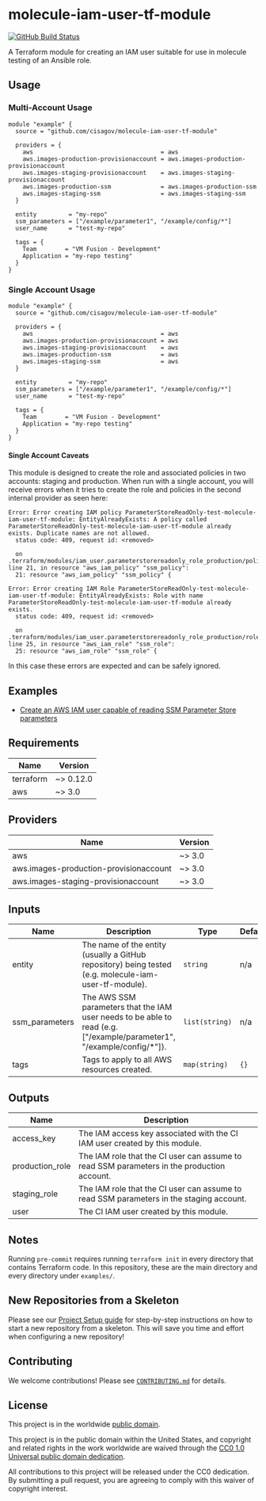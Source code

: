# molecule-iam-user-tf-module #

[![GitHub Build Status](https://github.com/cisagov/molecule-iam-user-tf-module/workflows/build/badge.svg)](https://github.com/cisagov/molecule-iam-user-tf-module/actions)

A Terraform module for creating an IAM user suitable for use in molecule
testing of an Ansible role.

## Usage ##

### Multi-Account Usage ###

```hcl
module "example" {
  source = "github.com/cisagov/molecule-iam-user-tf-module"

  providers = {
    aws                                    = aws
    aws.images-production-provisionaccount = aws.images-production-provisionaccount
    aws.images-staging-provisionaccount    = aws.images-staging-provisionaccount
    aws.images-production-ssm              = aws.images-production-ssm
    aws.images-staging-ssm                 = aws.images-staging-ssm
  }

  entity         = "my-repo"
  ssm_parameters = ["/example/parameter1", "/example/config/*"]
  user_name      = "test-my-repo"

  tags = {
    Team        = "VM Fusion - Development"
    Application = "my-repo testing"
  }
}
```

### Single Account Usage ###

```hcl
module "example" {
  source = "github.com/cisagov/molecule-iam-user-tf-module"

  providers = {
    aws                                    = aws
    aws.images-production-provisionaccount = aws
    aws.images-staging-provisionaccount    = aws
    aws.images-production-ssm              = aws
    aws.images-staging-ssm                 = aws
  }

  entity         = "my-repo"
  ssm_parameters = ["/example/parameter1", "/example/config/*"]
  user_name      = "test-my-repo"

  tags = {
    Team        = "VM Fusion - Development"
    Application = "my-repo testing"
  }
}
```

#### Single Account Caveats ####

This module is designed to create the role and associated policies in two
accounts: staging and production. When run with a single account, you will
receive errors when it tries to create the role and policies in the second
internal provider as seen here:

```console
Error: Error creating IAM policy ParameterStoreReadOnly-test-molecule-iam-user-tf-module: EntityAlreadyExists: A policy called ParameterStoreReadOnly-test-molecule-iam-user-tf-module already exists. Duplicate names are not allowed.
  status code: 409, request id: <removed>

  on .terraform/modules/iam_user.parameterstorereadonly_role_production/policy.tf line 21, in resource "aws_iam_policy" "ssm_policy":
  21: resource "aws_iam_policy" "ssm_policy" {

Error: Error creating IAM Role ParameterStoreReadOnly-test-molecule-iam-user-tf-module: EntityAlreadyExists: Role with name ParameterStoreReadOnly-test-molecule-iam-user-tf-module already exists.
  status code: 409, request id: <removed>

  on .terraform/modules/iam_user.parameterstorereadonly_role_production/role.tf line 25, in resource "aws_iam_role" "ssm_role":
  25: resource "aws_iam_role" "ssm_role" {
```

In this case these errors are expected and can be safely ignored.

## Examples ##

* [Create an AWS IAM user capable of reading SSM Parameter Store parameters](https://github.com/cisagov/molecule-iam-user-tf-module/tree/develop/examples/basic_usage)

## Requirements ##

| Name | Version |
|------|---------|
| terraform | ~> 0.12.0 |
| aws | ~> 3.0 |

## Providers ##

| Name | Version |
|------|---------|
| aws | ~> 3.0 |
| aws.images-production-provisionaccount | ~> 3.0 |
| aws.images-staging-provisionaccount | ~> 3.0 |

## Inputs ##

| Name | Description | Type | Default | Required |
|------|-------------|------|---------|:--------:|
| entity | The name of the entity (usually a GitHub repository) being tested (e.g. molecule-iam-user-tf-module). | `string` | n/a | yes |
| ssm_parameters | The AWS SSM parameters that the IAM user needs to be able to read (e.g. ["/example/parameter1", "/example/config/*"]). | `list(string)` | n/a | yes |
| tags | Tags to apply to all AWS resources created. | `map(string)` | `{}` | no |

## Outputs ##

| Name | Description |
|------|-------------|
| access_key | The IAM access key associated with the CI IAM user created by this module. |
| production_role | The IAM role that the CI user can assume to read SSM parameters in the production account. |
| staging_role | The IAM role that the CI user can assume to read SSM parameters in the staging account. |
| user | The CI IAM user created by this module. |

## Notes ##

Running `pre-commit` requires running `terraform init` in every directory that
contains Terraform code. In this repository, these are the main directory and
every directory under `examples/`.

## New Repositories from a Skeleton ##

Please see our [Project Setup guide](https://github.com/cisagov/development-guide/tree/develop/project_setup)
for step-by-step instructions on how to start a new repository from
a skeleton. This will save you time and effort when configuring a
new repository!

## Contributing ##

We welcome contributions!  Please see [`CONTRIBUTING.md`](CONTRIBUTING.md) for
details.

## License ##

This project is in the worldwide [public domain](LICENSE).

This project is in the public domain within the United States, and
copyright and related rights in the work worldwide are waived through
the [CC0 1.0 Universal public domain
dedication](https://creativecommons.org/publicdomain/zero/1.0/).

All contributions to this project will be released under the CC0
dedication. By submitting a pull request, you are agreeing to comply
with this waiver of copyright interest.
